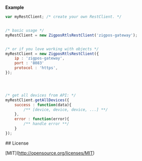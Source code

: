 

**Example**

```js
var myRestClient; /* create your own RestClient. */


/* basic usage */
myRestClient = new ZigposRtlsRestClient('zigpos-gateway');


/* or if you love working with objects */
myRestClient = new ZigposRtlsRestClient({
	ip : 'zigpos-gateway',
	port : '8083'
	protocol : 'https',
});




/* get all devices from API: */
myRestClient.getAllDevices({
	success : function(data){
		/** [device, device, device, ...] **/
	},
	error : function(error){
		/** handle error **/
	}
});

```



\## License

\[MIT\](http://opensource.org/licenses/MIT)
